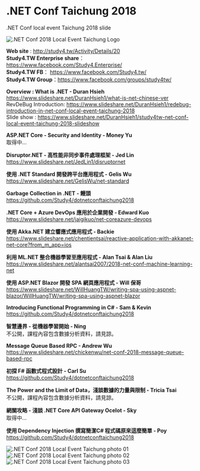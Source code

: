 # .NET Conf Taichung 2018
.NET Conf local event Taichung 2018 slide 
  
![.NET Conf 2018 Local Event Taichung Logo](https://distudio.blob.core.windows.net/study4tw/1535670864.37823.jpg)  
  
**Web site** : http://study4.tw/Activity/Details/20  
**Study4.TW Enterprise share**： https://www.facebook.com/Study4.Enterprise/​  
**Study4.TW FB**： https://www.facebook.com/Study4.tw/  
**Study4.TW Group**：https://www.facebook.com/groups/study4tw/  


**Overview : What is .NET - Duran Hsieh**  
https://www.slideshare.net/DuranHsieh1/what-is-net-chinese-ver  
RevDeBug Introduction: https://www.slideshare.net/DuranHsieh1/redebug-introduction-in-net-conf-local-event-taichung-2018  
Slide show : https://www.slideshare.net/DuranHsieh1/study4tw-net-conf-local-event-taichung-2018-slideshow


**ASP.NET Core - Security and Identity - Money Yu**  
取得中...


**Disruptor.NET - 高性能非同步事件處理框架 - Jed Lin**  
https://www.slideshare.net/JedLin1/disruptornet


**使用 .NET Standard 開發跨平台應用程式 - Gelis Wu**  
https://www.slideshare.net/GelisWu/net-standard


**Garbage Collection in .NET - 饅頭**  
https://github.com/Study4/dotnetconftaichung2018


**.NET Core + Azure DevOps 應用於企業開發 - Edward Kuo**  
https://www.slideshare.net/jaigikuo/net-coreazure-devops


**使用 Akka.NET 建立響應式應用程式 - Backie**  
https://www.slideshare.net/chentientsai/reactive-application-with-akkanet-net-core?from_m_app=ios


**利用 ML.NET 整合機器學習至應用程式 - Alan Tsai & Alan Liu**  
https://www.slideshare.net/alantsai2007/2018-net-conf-machine-learning-net


**使用 ASP.NET Blazor 開發 SPA 網頁應用程式 - Will 保哥**  
https://www.slideshare.net/WillHuangTW/writing-spa-using-aspnet-blazor/WillHuangTW/writing-spa-using-aspnet-blazor


**Introducing Functional Programming in C# - Sam & Kevin**  
https://github.com/Study4/dotnetconftaichung2018


**智慧邊界 - 從機器學習開始 - Ning**  
不公開，課程內容包含數據分析資料，請見諒。


**Message Queue Based RPC - Andrew Wu**  
https://www.slideshare.net/chickenwu/net-conf-2018-message-queue-based-rpc


**初探 F# 函數式程式設計 - Carl Su**  
https://github.com/Study4/dotnetconftaichung2018


**The Power and the Limit of Data，淺談數據的力量與限制 - Tricia Tsai**  
不公開，課程內容包含數據分析資料，請見諒。


**網關攻略 - 淺談 .NET Core API Gateway Ocelot - Sky**  
取得中... 


**使用 Dependency Injection 撰寫簡潔C# 程式碼原來這麼簡單 - Poy**  
https://github.com/Study4/dotnetconftaichung2018



![.NET Conf 2018 Local Event Taichung photo 01](https://distudio.blob.core.windows.net/study4tw/dotnetconf001.jpg)  
![.NET Conf 2018 Local Event Taichung photo 02](https://distudio.blob.core.windows.net/study4tw/dotnetconf002.jpg)  
![.NET Conf 2018 Local Event Taichung photo 03](https://distudio.blob.core.windows.net/study4tw/dotnetconf003.jpg)  